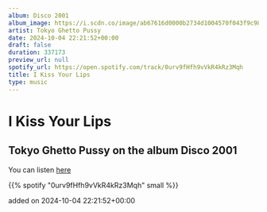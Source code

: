 ```yaml
---
album: Disco 2001
album_image: https://i.scdn.co/image/ab67616d0000b2734d1004570f043f9c98e545f5
artist: Tokyo Ghetto Pussy
date: 2024-10-04 22:21:52+00:00
draft: false
duration: 337173
preview_url: null
spotify_url: https://open.spotify.com/track/0urv9fHfh9vVkR4kRz3Mqh
title: I Kiss Your Lips
type: music
---
```



# I Kiss Your Lips

## Tokyo Ghetto Pussy on the album Disco 2001

You can listen [here](https://open.spotify.com/track/0urv9fHfh9vVkR4kRz3Mqh)

{{% spotify "0urv9fHfh9vVkR4kRz3Mqh" small %}}

added on 2024-10-04 22:21:52+00:00